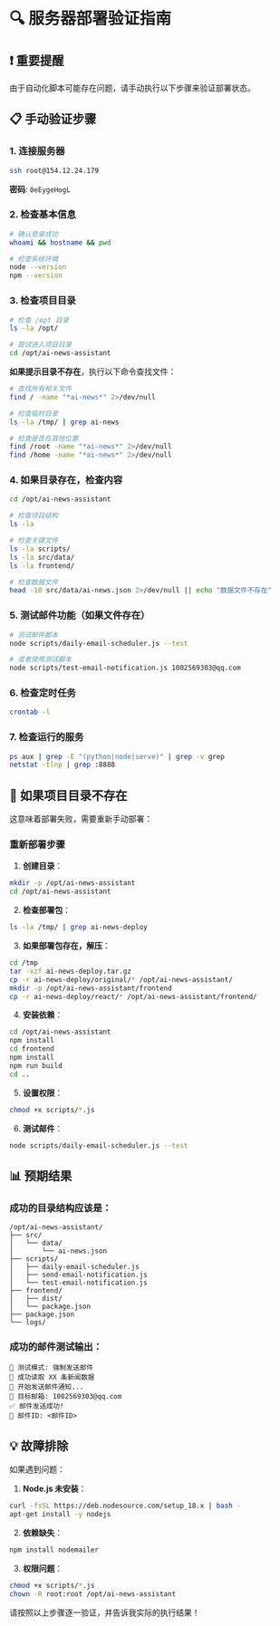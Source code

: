 # 🔍 服务器部署验证指南

## ❗ 重要提醒
由于自动化脚本可能存在问题，请手动执行以下步骤来验证部署状态。

## 📋 手动验证步骤

### 1. 连接服务器
```bash
ssh root@154.12.24.179
```
**密码**: `0eEygeHogL`

### 2. 检查基本信息
```bash
# 确认登录成功
whoami && hostname && pwd

# 检查系统环境
node --version
npm --version
```

### 3. 检查项目目录
```bash
# 检查 /opt 目录
ls -la /opt/

# 尝试进入项目目录
cd /opt/ai-news-assistant
```

**如果提示目录不存在**，执行以下命令查找文件：
```bash
# 查找所有相关文件
find / -name "*ai-news*" 2>/dev/null

# 检查临时目录
ls -la /tmp/ | grep ai-news

# 检查是否在其他位置
find /root -name "*ai-news*" 2>/dev/null
find /home -name "*ai-news*" 2>/dev/null
```

### 4. 如果目录存在，检查内容
```bash
cd /opt/ai-news-assistant

# 检查项目结构
ls -la

# 检查关键文件
ls -la scripts/
ls -la src/data/
ls -la frontend/

# 检查数据文件
head -10 src/data/ai-news.json 2>/dev/null || echo "数据文件不存在"
```

### 5. 测试邮件功能（如果文件存在）
```bash
# 测试邮件脚本
node scripts/daily-email-scheduler.js --test

# 或者使用测试脚本
node scripts/test-email-notification.js 1002569303@qq.com
```

### 6. 检查定时任务
```bash
crontab -l
```

### 7. 检查运行的服务
```bash
ps aux | grep -E "(python|node|serve)" | grep -v grep
netstat -tlnp | grep :8888
```

## 🚨 如果项目目录不存在

这意味着部署失败，需要重新手动部署：

### 重新部署步骤

1. **创建目录**：
```bash
mkdir -p /opt/ai-news-assistant
cd /opt/ai-news-assistant
```

2. **检查部署包**：
```bash
ls -la /tmp/ | grep ai-news-deploy
```

3. **如果部署包存在，解压**：
```bash
cd /tmp
tar -xzf ai-news-deploy.tar.gz
cp -r ai-news-deploy/original/* /opt/ai-news-assistant/
mkdir -p /opt/ai-news-assistant/frontend
cp -r ai-news-deploy/react/* /opt/ai-news-assistant/frontend/
```

4. **安装依赖**：
```bash
cd /opt/ai-news-assistant
npm install
cd frontend
npm install
npm run build
cd ..
```

5. **设置权限**：
```bash
chmod +x scripts/*.js
```

6. **测试邮件**：
```bash
node scripts/daily-email-scheduler.js --test
```

## 📊 预期结果

### 成功的目录结构应该是：
```
/opt/ai-news-assistant/
├── src/
│   └── data/
│       └── ai-news.json
├── scripts/
│   ├── daily-email-scheduler.js
│   ├── send-email-notification.js
│   └── test-email-notification.js
├── frontend/
│   ├── dist/
│   └── package.json
├── package.json
└── logs/
```

### 成功的邮件测试输出：
```
🧪 测试模式: 强制发送邮件
📂 成功读取 XX 条新闻数据
📧 开始发送邮件通知...
📮 目标邮箱: 1002569303@qq.com
✅ 邮件发送成功!
📧 邮件ID: <邮件ID>
```

## 💡 故障排除

如果遇到问题：

1. **Node.js 未安装**：
```bash
curl -fsSL https://deb.nodesource.com/setup_18.x | bash -
apt-get install -y nodejs
```

2. **依赖缺失**：
```bash
npm install nodemailer
```

3. **权限问题**：
```bash
chmod +x scripts/*.js
chown -R root:root /opt/ai-news-assistant
```

请按照以上步骤逐一验证，并告诉我实际的执行结果！